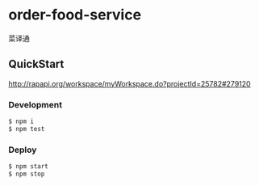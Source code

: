 # order-food-service

菜译通

## QuickStart

http://rapapi.org/workspace/myWorkspace.do?projectId=25782#279120

### Development

```bash
$ npm i
$ npm test
```

### Deploy

```bash
$ npm start
$ npm stop
```
